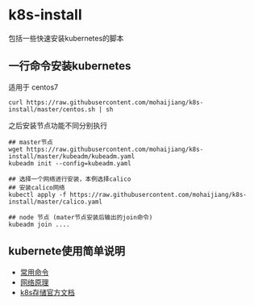 # k8s-install
包括一些快速安装kubernetes的脚本

## 一行命令安装kubernetes

适用于 centos7
```
curl https://raw.githubusercontent.com/mohaijiang/k8s-install/master/centos.sh | sh
```

之后安装节点功能不同分别执行

```
## master节点
wget https://raw.githubusercontent.com/mohaijiang/k8s-install/master/kubeadm/kubeadm.yaml
kubeadm init --config=kubeadm.yaml
```

```
## 选择一个网络进行安装，本例选择calico
## 安装calico网络
kubectl apply -f https://raw.githubusercontent.com/mohaijiang/k8s-install/master/calico.yaml
```


```
## node 节点 (mater节点安装后输出的join命令)
kubeadm join ....
```




## kubernete使用简单说明

+ [常用命令](/kubernetes常用命令.md)
+ [网络原理](/kubernetes网络.md)
+ [k8s存储官方文档](https://kubernetes.io/docs/concepts/storage/volumes/)

